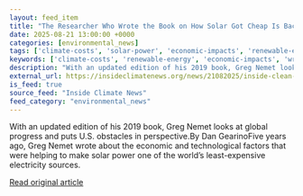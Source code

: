 ```yaml
---
layout: feed_item
title: "The Researcher Who Wrote the Book on How Solar Got Cheap Is Back to Assess the Current Moment"
date: 2025-08-21 13:00:00 +0000
categories: [environmental_news]
tags: ['climate-costs', 'solar-power', 'economic-impacts', 'renewable-energy']
keywords: ['climate-costs', 'renewable-energy', 'economic-impacts', 'wrote', 'book', 'solar-power', 'researcher']
description: "With an updated edition of his 2019 book, Greg Nemet looks at global progress and puts U"
external_url: https://insideclimatenews.org/news/21082025/inside-clean-energy-solar-affordability-book/
is_feed: true
source_feed: "Inside Climate News"
feed_category: "environmental_news"
---
```


With an updated edition of his 2019 book, Greg Nemet looks at global progress and puts U.S. obstacles in perspective.By Dan GearinoFive years ago, Greg Nemet wrote about the economic and technological factors that were helping to make solar power one of the world’s least-expensive electricity sources.

[Read original article](https://insideclimatenews.org/news/21082025/inside-clean-energy-solar-affordability-book/)
